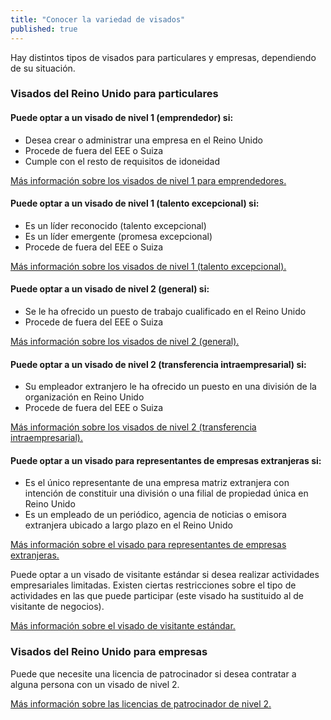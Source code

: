 ```yaml
---
title: "Conocer la variedad de visados"
published: true
---
```


Hay distintos tipos de visados para particulares y empresas, dependiendo de su situación.

### Visados del Reino Unido para particulares

#### Puede optar a un visado de nivel 1 (emprendedor) si:

- Desea crear o administrar una empresa en el Reino Unido
- Procede de fuera del EEE o Suiza
- Cumple con el resto de requisitos de idoneidad

[Más información sobre los visados de nivel 1 para emprendedores.](https://www.gov.uk/tier-1-entrepreneur/overview)

#### Puede optar a un visado de nivel 1 (talento excepcional) si:

- Es un líder reconocido (talento excepcional)
- Es un líder emergente (promesa excepcional)
- Procede de fuera del EEE o Suiza

[Más información sobre los visados de nivel 1 (talento excepcional).](https://www.gov.uk/tier-1-exceptional-talent/overview)

#### Puede optar a un visado de nivel 2 (general) si:

- Se le ha ofrecido un puesto de trabajo cualificado en el Reino Unido
- Procede de fuera del EEE o Suiza

[Más información sobre los visados de nivel 2 (general).](https://www.gov.uk/tier-2-general/overview)


#### Puede optar a un visado de nivel 2 (transferencia intraempresarial) si:

- Su empleador extranjero le ha ofrecido un puesto en una división de la organización en Reino Unido
- Procede de fuera del EEE o Suiza

[Más información sobre los visados de nivel 2 (transferencia intraempresarial).](https://www.gov.uk/tier-2-intracompany-transfer-worker-visa/overview)

#### Puede optar a un visado para representantes de empresas extranjeras si:

- Es el único representante de una empresa matriz extranjera con intención de constituir una división o una filial de propiedad única en Reino Unido
- Es un empleado de un periódico, agencia de noticias o emisora extranjera ubicado a largo plazo en el Reino Unido

[Más información sobre el visado para representantes de empresas extranjeras.](https://www.gov.uk/representative-overseas-business/overview)

Puede optar a un visado de visitante estándar si desea realizar actividades empresariales limitadas. Existen ciertas restricciones sobre el tipo de actividades en las que puede participar (este visado ha sustituido al de visitante de negocios).

[Más información sobre el visado de visitante estándar.](https://www.gov.uk/standard-visitor-visa)


### Visados del Reino Unido para empresas
Puede que necesite una licencia de patrocinador si desea contratar a alguna persona con un visado de nivel 2.

[Más información sobre las licencias de patrocinador de nivel 2.](https://www.gov.uk/uk-visa-sponsorship-employers/overview)

